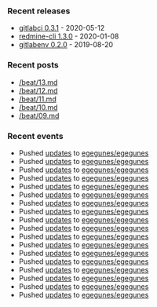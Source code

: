 ### Recent releases

* [gitlabci 0.3.1](https://github.com/egegunes/gitlabci/releases/tag/0.3.1) - 2020-05-12
* [redmine-cli 1.3.0](https://github.com/egegunes/redmine-cli/releases/tag/1.3.0) - 2020-01-08
* [gitlabenv 0.2.0](https://github.com/egegunes/gitlabenv/releases/tag/0.2.0) - 2019-08-20

### Recent posts

* [/beat/13.md](https://ege.dev/beat/13/)
* [/beat/12.md](https://ege.dev/beat/12/)
* [/beat/11.md](https://ege.dev/beat/11/)
* [/beat/10.md](https://ege.dev/beat/10/)
* [/beat/09.md](https://ege.dev/beat/09/)

### Recent events

* Pushed [updates](https://github.com/egegunes/egegunes/commit/d9cc6465cd90670aab1eeac14fac92b6c42515a4) to [egegunes/egegunes](https://github.com/egegunes/egegunes)
* Pushed [updates](https://github.com/egegunes/egegunes/commit/30e27070963409b62fa46a092d2c33c57e6c7d2b) to [egegunes/egegunes](https://github.com/egegunes/egegunes)
* Pushed [updates](https://github.com/egegunes/egegunes/commit/b402999e70544d202c77b3bac099ea4317e07346) to [egegunes/egegunes](https://github.com/egegunes/egegunes)
* Pushed [updates](https://github.com/egegunes/egegunes/commit/99894c2466783e005212a3eabd742d5af90a66b5) to [egegunes/egegunes](https://github.com/egegunes/egegunes)
* Pushed [updates](https://github.com/egegunes/egegunes/commit/4542094f35861d18dca78e25d7b779068edc0dda) to [egegunes/egegunes](https://github.com/egegunes/egegunes)
* Pushed [updates](https://github.com/egegunes/egegunes/commit/64558f30836b534226a97eac9fa2731247d967d2) to [egegunes/egegunes](https://github.com/egegunes/egegunes)
* Pushed [updates](https://github.com/egegunes/egegunes/commit/52b3d548611b999b175b14c500425bc9e8002bb8) to [egegunes/egegunes](https://github.com/egegunes/egegunes)
* Pushed [updates](https://github.com/egegunes/egegunes/commit/7d40aaab66f8ccc2c6f29443a00389edde0222ec) to [egegunes/egegunes](https://github.com/egegunes/egegunes)
* Pushed [updates](https://github.com/egegunes/egegunes/commit/3e4558330a60634a806f9aaf50ede22e951d6261) to [egegunes/egegunes](https://github.com/egegunes/egegunes)
* Pushed [updates](https://github.com/egegunes/egegunes/commit/510438582590b251b2d92353a55ad60463a2a808) to [egegunes/egegunes](https://github.com/egegunes/egegunes)
* Pushed [updates](https://github.com/egegunes/egegunes/commit/7f2d9fadb1542ee8e2231d777126062c907804b7) to [egegunes/egegunes](https://github.com/egegunes/egegunes)
* Pushed [updates](https://github.com/egegunes/egegunes/commit/9d57b28505802d2cce1046ee37890484f93556b4) to [egegunes/egegunes](https://github.com/egegunes/egegunes)
* Pushed [updates](https://github.com/egegunes/egegunes/commit/f005fe8718c9584c432052416bb7efc12d3ef30f) to [egegunes/egegunes](https://github.com/egegunes/egegunes)
* Pushed [updates](https://github.com/egegunes/egegunes/commit/7042552241172ce3be88d2ffe9dd4d34b81fbe0d) to [egegunes/egegunes](https://github.com/egegunes/egegunes)
* Pushed [updates](https://github.com/egegunes/egegunes/commit/86ed051dd0f624728436818003d8eedd966b257c) to [egegunes/egegunes](https://github.com/egegunes/egegunes)
* Pushed [updates](https://github.com/egegunes/egegunes/commit/26bb7a28e2bad62177edeb527bb2352c8f5afbaa) to [egegunes/egegunes](https://github.com/egegunes/egegunes)
* Pushed [updates](https://github.com/egegunes/egegunes/commit/2c7ff3ce4dd514319b531e3b9736450c1518639e) to [egegunes/egegunes](https://github.com/egegunes/egegunes)
* Pushed [updates](https://github.com/egegunes/egegunes/commit/71fadfd594e81573157d3b80fb4d47e9f181106b) to [egegunes/egegunes](https://github.com/egegunes/egegunes)
